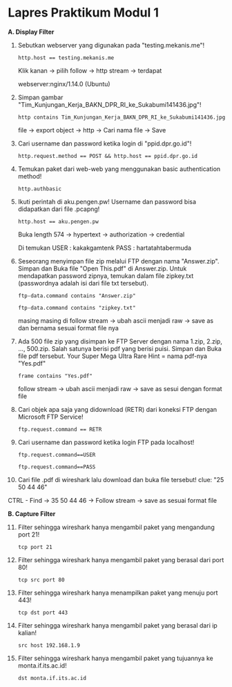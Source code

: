 # Lapres Praktikum Modul 1
**A. Display Filter**
1. Sebutkan webserver yang digunakan pada "testing.mekanis.me"!

   `http.host == testing.mekanis.me`
   
   Klik kanan -> pilih follow -> http stream -> terdapat
   
   webserver:nginx/1.14.0 (Ubuntu)
2. Simpan gambar "Tim_Kunjungan_Kerja_BAKN_DPR_RI_ke_Sukabumi141436.jpg"!

   `http contains Tim_Kunjungan_Kerja_BAKN_DPR_RI_ke_Sukabumi141436.jpg`
   
   file -> export object -> http -> Cari nama file -> Save
   
3. Cari username dan password ketika login di "ppid.dpr.go.id"!

   `http.request.method == POST && http.host == ppid.dpr.go.id`
   
4. Temukan paket dari web-web yang menggunakan basic authentication method!

   `http.authbasic`
   
5. Ikuti perintah di aku.pengen.pw! Username dan password bisa didapatkan dari file .pcapng!

   `http.host == aku.pengen.pw`
   
   Buka length 574 -> hypertext -> authorization -> credential
   
   Di temukan USER : kakakgamtenk PASS : hartatahtabermuda
   
6. Seseorang menyimpan file zip melalui FTP dengan nama "Answer.zip". Simpan dan Buka file "Open This.pdf" di Answer.zip. Untuk mendapatkan password zipnya, temukan dalam file zipkey.txt (passwordnya adalah isi dari file txt tersebut).

   ``ftp-data.command contains "Answer.zip"``
   
   ``ftp-data.command contains "zipkey.txt"``
   
   masing masing di follow stream -> ubah ascii menjadi raw -> save as dan bernama sesuai format file nya
   
7. Ada 500 file zip yang disimpan ke FTP Server dengan nama 1.zip, 2.zip, ..., 500.zip. Salah satunya berisi pdf yang berisi puisi. Simpan dan Buka file pdf tersebut. Your Super Mega Ultra Rare Hint = nama pdf-nya "Yes.pdf"

   `frame contains "Yes.pdf"`
   
   follow stream -> ubah ascii menjadi raw -> save as sesui dengan format file
   
8. Cari objek apa saja yang didownload (RETR) dari koneksi FTP dengan Microsoft FTP Service!

   `ftp.request.command == RETR`
   
9. Cari username dan password ketika login FTP pada localhost!

   `ftp.request.command==USER`
   
   `ftp.request.command==PASS`
   
10. Cari file .pdf di wireshark lalu download dan buka file tersebut! clue: "25 50 44 46"

   CTRL - Find -> 35 50 44 46 -> Follow stream -> save as sesuai format file

**B. Capture Filter**

11. Filter sehingga wireshark hanya mengambil paket yang mengandung port 21!

    `tcp port 21`
    
12. Filter sehingga wireshark hanya mengambil paket yang berasal dari port 80!

    `tcp src port 80`
    
13. Filter sehingga wireshark hanya menampilkan paket yang menuju port 443!

    `tcp dst port 443`
    
14. Filter sehingga wireshark hanya mengambil paket yang berasal dari ip kalian!

    `src host 192.168.1.9`
    
15. Filter sehingga wireshark hanya mengambil paket yang tujuannya ke monta.if.its.ac.id!

    `dst monta.if.its.ac.id`
    
